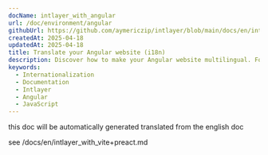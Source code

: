 ```yaml
---
docName: intlayer_with_angular
url: /doc/environment/angular
githubUrl: https://github.com/aymericzip/intlayer/blob/main/docs/en/intlayer_with_angular.md
createdAt: 2025-04-18
updatedAt: 2025-04-18
title: Translate your Angular website (i18n)
description: Discover how to make your Angular website multilingual. Follow the documentation to internationalise (i18n) and translate it.
keywords:
  - Internationalization
  - Documentation
  - Intlayer
  - Angular
  - JavaScript
---
```


this doc will be automatically generated translated from the english doc

see /docs/en/intlayer_with_vite+preact.md
